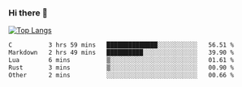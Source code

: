 ### Hi there 👋

<!--
**3Xpl0it3r/3Xpl0it3r** is a ✨ _special_ ✨ repository because its `README.md` (this file) appears on your GitHub profile.

Here are some ideas to get you started:

- 🔭 I’m currently working on ...
- 🌱 I’m currently learning ...
- 👯 I’m looking to collaborate on ...
- 🤔 I’m looking for help with ...
- 💬 Ask me about ...
- 📫 How to reach me: ...
- 😄 Pronouns: ...
- ⚡ Fun fact: ...
-->


[![Top Langs](https://github-readme-stats.vercel.app/api/top-langs/?username=3Xpl0it3r&layout=compact)](https://github.com/3Xpl0it3r/3Xpl0it3r)

<!--START_SECTION:waka-->

```txt
C          3 hrs 59 mins   ██████████████░░░░░░░░░░░   56.51 %
Markdown   2 hrs 49 mins   ██████████░░░░░░░░░░░░░░░   39.90 %
Lua        6 mins          ▒░░░░░░░░░░░░░░░░░░░░░░░░   01.61 %
Rust       3 mins          ▒░░░░░░░░░░░░░░░░░░░░░░░░   00.90 %
Other      2 mins          ░░░░░░░░░░░░░░░░░░░░░░░░░   00.66 %
```

<!--END_SECTION:waka-->
